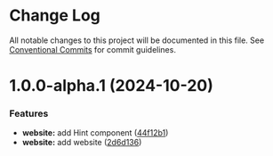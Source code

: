 # Change Log

All notable changes to this project will be documented in this file.
See [Conventional Commits](https://conventionalcommits.org) for commit guidelines.

# 1.0.0-alpha.1 (2024-10-20)

### Features

- **website:** add Hint component ([44f12b1](https://github.com/d-zero-dev/a11y-checklist/commit/44f12b1e01c981984d30de0a47c053d06c84c20e))
- **website:** add website ([2d6d136](https://github.com/d-zero-dev/a11y-checklist/commit/2d6d136c9df755004fb8498bc473bdf94ca7d40d))
